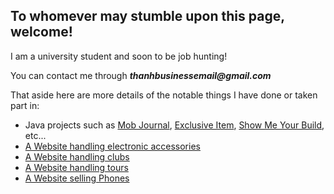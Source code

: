 ## To whomever may stumble upon this page, welcome!

I am a university student and soon to be job hunting! 

You can contact me through **_thanhbusinessemail@gmail.com_**

That aside here are more details of the notable things I have done or taken part in:
- Java projects such as [Mob Journal](https://github.com/KevzCz/Mob-Journal), [Exclusive Item](https://github.com/KevzCz/ExclusiveItem), [Show Me Your Build](https://github.com/KevzCz/ShowMeYourBuild), etc...
- [A Website handling electronic accessories](https://github.com/nupniichan/Website-Ban-Linh-Kien)
- [A Website handling clubs](https://github.com/nupniichan/Website-quan-ly-cau-lac-bo)
- [A Website handling tours](https://github.com/nupniichan/Website-dat-tour)
- [A Website selling Phones](https://github.com/nupniichan/Website-Ban-Dien-Thoai)

